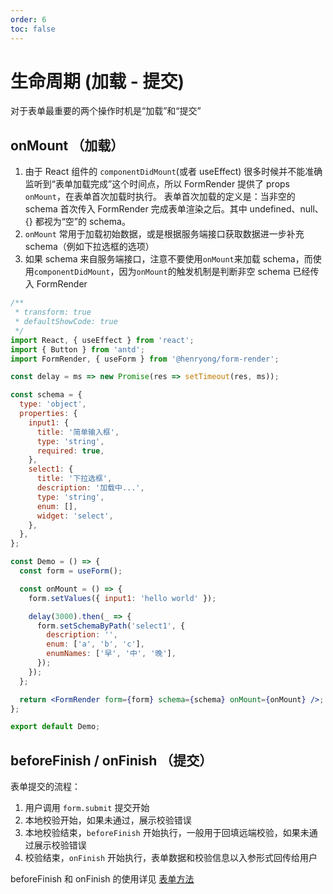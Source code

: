 ```yaml
---
order: 6
toc: false
---
```


# 生命周期 (加载 - 提交)

对于表单最重要的两个操作时机是“加载”和“提交”

## onMount （加载）

1. 由于 React 组件的 `componentDidMount`(或者 useEffect) 很多时候并不能准确监听到“表单加载完成”这个时间点，所以 FormRender 提供了 props `onMount`，在表单首次加载时执行。
   表单首次加载的定义是：当非空的 schema 首次传入 FormRender 完成表单渲染之后。其中 undefined、null、{} 都视为“空”的 schema。
2. `onMount` 常用于加载初始数据，或是根据服务端接口获取数据进一步补充 schema（例如下拉选框的选项）
3. 如果 schema 来自服务端接口，注意不要使用`onMount`来加载 schema，而使用`componentDidMount`，因为`onMount`的触发机制是判断非空 schema 已经传入 FormRender

```jsx
/**
 * transform: true
 * defaultShowCode: true
 */
import React, { useEffect } from 'react';
import { Button } from 'antd';
import FormRender, { useForm } from '@henryong/form-render';

const delay = ms => new Promise(res => setTimeout(res, ms));

const schema = {
  type: 'object',
  properties: {
    input1: {
      title: '简单输入框',
      type: 'string',
      required: true,
    },
    select1: {
      title: '下拉选框',
      description: '加载中...',
      type: 'string',
      enum: [],
      widget: 'select',
    },
  },
};

const Demo = () => {
  const form = useForm();

  const onMount = () => {
    form.setValues({ input1: 'hello world' });

    delay(3000).then(_ => {
      form.setSchemaByPath('select1', {
        description: '',
        enum: ['a', 'b', 'c'],
        enumNames: ['早', '中', '晚'],
      });
    });
  };

  return <FormRender form={form} schema={schema} onMount={onMount} />;
};

export default Demo;
```

## beforeFinish / onFinish （提交）

表单提交的流程：

1. 用户调用 `form.submit` 提交开始
2. 本地校验开始，如果未通过，展示校验错误
3. 本地校验结束，`beforeFinish` 开始执行，一般用于回填远端校验，如果未通过展示校验错误
4. 校验结束，`onFinish` 开始执行，表单数据和校验信息以入参形式回传给用户

beforeFinish 和 onFinish 的使用详见 [表单方法](/form-render/advanced/form-methods)
